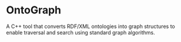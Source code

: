 # OntoGraph
A C++ tool that converts RDF/XML ontologies into graph structures to enable traversal and search using standard graph algorithms.
